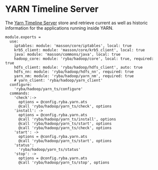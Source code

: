 
# YARN Timeline Server

The [Yarn Timeline Server][ts] store and retrieve current as well as historic
information for the applications running inside YARN.

    module.exports =
      use:
        iptables: module: 'masson/core/iptables', local: true
        krb5_client: module: 'masson/core/krb5_client', local: true
        java: module: 'masson/commons/java', local: true
        hadoop_core: module: 'ryba/hadoop/core', local: true, required: true
        hdfs_client: module: 'ryba/hadoop/hdfs_client', auto: true
        hdfs_nn: module: 'ryba/hadoop/hdfs_nn', required: true
        yarn_nm: module: 'ryba/hadoop/yarn_nm', required: true
        # yarn_client: 'ryba/hadoop/yarn_client'
      configure:
        'ryba/hadoop/yarn_ts/configure'
      commands:
        'check':->
          options = @config.ryba.yarn.ats
          @call 'ryba/hadoop/yarn_ts/check', options
        'install': ->
          options = @config.ryba.yarn.ats
          @call 'ryba/hadoop/yarn_ts/install', options
          @call 'ryba/hadoop/yarn_ts/start', options
          @call 'ryba/hadoop/yarn_ts/check', options
        'start': ->
          options = @config.ryba.yarn.ats
          @call 'ryba/hadoop/yarn_ts/start', options
        'status':
          'ryba/hadoop/yarn_ts/status'
        'stop': ->
          options = @config.ryba.yarn.ats
          @call 'ryba/hadoop/yarn_ts/stop', options

[ts]: http://hadoop.apache.org/docs/current/hadoop-yarn/hadoop-yarn-site/TimelineServer.html

